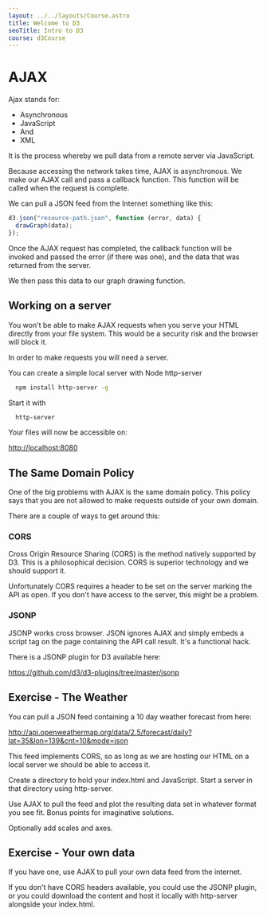 ```yaml
---
layout: ../../layouts/Course.astro
title: Welcome to D3
seoTitle: Intro to D3
course: d3Course
---
```


# AJAX

Ajax stands for:

- Asynchronous
- JavaScript
- And
- XML

It is the process whereby we pull data from a remote server via JavaScript.

Because accessing the network takes time, AJAX is asynchronous. We make our AJAX call and pass a callback function. This function will be called when the request is complete.

We can pull a JSON feed from the Internet something like this:

```js
d3.json("resource-path.json", function (error, data) {
  drawGraph(data);
});
```

Once the AJAX request has completed, the callback function will be invoked and passed the error (if there was one), and the data that was returned from the server.

We then pass this data to our graph drawing function.

## Working on a server

You won't be able to make AJAX requests when you serve your HTML directly from your file system. This would be a security risk and the browser will block it.

In order to make requests you will need a server.

You can create a simple local server with Node http-server

```bash
  npm install http-server -g
```

Start it with

```bash
  http-server
```

Your files will now be accessible on:

<http://localhost:8080>

## The Same Domain Policy

One of the big problems with AJAX is the same domain policy. This policy says that you are not allowed to make requests outside of your own domain.

There are a couple of ways to get around this:

### CORS

Cross Origin Resource Sharing (CORS) is the method natively supported by D3. This is a philosophical decision. CORS is superior technology and we should support it.

Unfortunately CORS requires a header to be set on the server marking the API as open. If you don't have access to the server, this might be a problem.

### JSONP

JSONP works cross browser. JSON ignores AJAX and simply embeds a script tag on the page containing the API call result. It's a functional hack.

There is a JSONP plugin for D3 available here:

<https://github.com/d3/d3-plugins/tree/master/jsonp>

## Exercise - The Weather

You can pull a JSON feed containing a 10 day weather forecast from here:

<http://api.openweathermap.org/data/2.5/forecast/daily?lat=35&lon=139&cnt=10&mode=json>

This feed implements CORS, so as long as we are hosting our HTML on a local server we should be able to access it.

Create a directory to hold your index.html and JavaScript. Start a server in that directory using http-server.

Use AJAX to pull the feed and plot the resulting data set in whatever format you see fit. Bonus points for imaginative solutions.

Optionally add scales and axes.

## Exercise - Your own data

If you have one, use AJAX to pull your own data feed from the internet.

If you don't have CORS headers available, you could use the JSONP plugin, or you could download the content and host it locally with http-server alongside your index.html.
